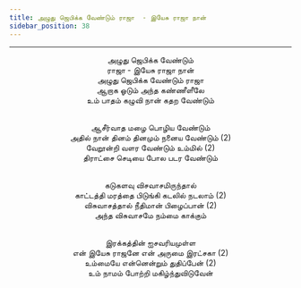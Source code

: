 ```yaml
---
title: அழுது ஜெபிக்க வேண்டும் ராஜா  - இயேசு ராஜா நான்
sidebar_position: 38
---
```


---
<center>
அழுது ஜெபிக்க வேண்டும்<br/>
ராஜா - இயேசு ராஜா நான்<br/>
அழுது ஜெபிக்க வேண்டும் ராஜா<br/>
ஆறாக ஓடும் அந்த கண்ணீளீலே<br/>
உம் பாதம் கழுவி நான் கதற வேண்டும்<br/><br/>

ஆசீர்வாத மழை பொழிய வேண்டும்<br/>
அதில் நான் தினம் தினமும் நனைய வேண்டும் (2)<br/>
வேறூன்றி வளர வேண்டும் உம்மில்                 (2)<br/>
திராட்சை செடியை போல படர வேண்டும்<br/><br/>

கடுகளவு விசவாசமிருந்தால்<br/>
காட்டத்தி மரத்தை பிடுங்கி கடலில் நடலாம்   (2)<br/>
விசுவாசத்தால் நீதிமான் பிழைப்பான்         (2)<br/>
அந்த விசுவாசமே நம்மை காக்கும்<br/><br/>

இரக்கத்தின் ஐசவரியமுள்ள<br/>
என் இயேசு ராஜனே என் அருமை இரட்சகா   (2)<br/>
உம்மையே என்னென்றும் துதிப்பேன்         (2)<br/>
உம் நாமம் போற்றி மகிழ்ந்துவிடுவேன்
</center>